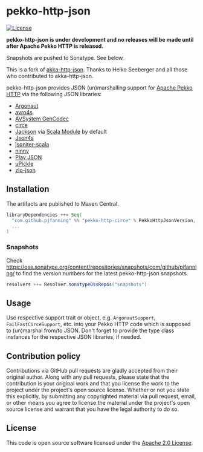 # pekko-http-json #

[![License](http://img.shields.io/:license-apache-blue.svg)](http://www.apache.org/licenses/LICENSE-2.0.html)
<!---
[![Maven Central](https://img.shields.io/maven-central/v/de.heikoseeberger/akka-http-circe_2.13)](https://search.maven.org/artifact/de.heikoseeberger/akka-http-circe_2.13)
[![Scala Steward badge](https://img.shields.io/badge/Scala_Steward-helping-blue.svg?style=flat&logo=data:image/png;base64,iVBORw0KGgoAAAANSUhEUgAAAA4AAAAQCAMAAAARSr4IAAAAVFBMVEUAAACHjojlOy5NWlrKzcYRKjGFjIbp293YycuLa3pYY2LSqql4f3pCUFTgSjNodYRmcXUsPD/NTTbjRS+2jomhgnzNc223cGvZS0HaSD0XLjbaSjElhIr+AAAAAXRSTlMAQObYZgAAAHlJREFUCNdNyosOwyAIhWHAQS1Vt7a77/3fcxxdmv0xwmckutAR1nkm4ggbyEcg/wWmlGLDAA3oL50xi6fk5ffZ3E2E3QfZDCcCN2YtbEWZt+Drc6u6rlqv7Uk0LdKqqr5rk2UCRXOk0vmQKGfc94nOJyQjouF9H/wCc9gECEYfONoAAAAASUVORK5CYII=)](https://scala-steward.org)
-->

**pekko-http-json is under development and no releases will be made until after Apache Pekko HTTP is released.**

Snapshots are pushed to Sonatype. See below.

This is a fork of [akka-http-json](https://github.com/hseeberger/akka-http-json). Thanks to Heiko Seeberger and all those who contributed to akka-http-json.

pekko-http-json provides JSON (un)marshalling support for [Apache Pekko HTTP](https://github.com/apache/incubator-pekko-http) via the following JSON libraries:
- [Argonaut](http://argonaut.io)
- [avro4s](https://github.com/sksamuel/avro4s)
- [AVSystem GenCodec](https://github.com/AVSystem/scala-commons/blob/master/docs/GenCodec.md)
- [circe](https://circe.github.io/circe/)
- [Jackson](https://github.com/FasterXML/jackson) via [Scala Module](https://github.com/FasterXML/jackson-module-scala) by default
- [Json4s](https://github.com/json4s/json4s)
- [jsoniter-scala](https://github.com/plokhotnyuk/jsoniter-scala)
- [ninny](https://nrktkt.github.io/ninny-json/USERGUIDE)
- [Play JSON](https://www.playframework.com/documentation/2.6.x/ScalaJson)
- [uPickle](https://github.com/lihaoyi/upickle-pprint)
- [zio-json](https://github.com/zio/zio-json)

## Installation

The artifacts are published to Maven Central.

``` scala
libraryDependencies ++= Seq(
  "com.github.pjfanning" %% "pekko-http-circe" % PekkoHttpJsonVersion,
  ...
)
```

### Snapshots

Check https://oss.sonatype.org/content/repositories/snapshots/com/github/pjfanning/ to find the version numbers for the latest pekko-http-json snapshots.

``` scala
resolvers ++= Resolver.sonatypeOssRepos("snapshots")
```

## Usage

Use respective support trait or object, e.g. `ArgonautSupport`, `FailFastCirceSupport`, etc. into your Pekko HTTP code which is supposed to (un)marshal from/to JSON. Don't forget to provide the type class instances for the respective JSON libraries, if needed.

## Contribution policy ##

Contributions via GitHub pull requests are gladly accepted from their original author. Along with any pull requests, please state that the contribution is your original work and that you license the work to the project under the project's open source license. Whether or not you state this explicitly, by submitting any copyrighted material via pull request, email, or other means you agree to license the material under the project's open source license and warrant that you have the legal authority to do so.

## License ##

This code is open source software licensed under the [Apache 2.0 License](http://www.apache.org/licenses/LICENSE-2.0.html).
